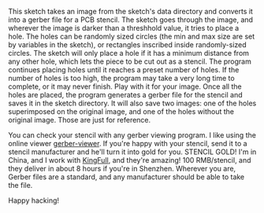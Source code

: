 This sketch takes an image from the sketch's data directory and
converts it into a gerber file for a PCB stencil.  The sketch goes
through the image, and wherever the image is darker than a threshhold
value, it tries to place a hole.  The holes can be randomly sized
circles (the min and max size are set by variables in the sketch), 
or rectangles inscribed inside randomly-sized circles.  The sketch
will only place a hole if it has a minimum distance from any other
hole, which lets the piece to be cut out as a stencil.  The program
continues placing holes until it reaches a preset number of holes.  If
the number of holes is too high, the program may take a very long time
to complete, or it may never finish.  Play with it for your image.
Once all the holes are placed, the program generates a gerber file for
the stencil and saves it in the sketch directory.  It will also save
two images:  one of the holes superimposed on the original image, and
one of the holes without the original image.  Those are just for
reference.

You can check your stencil with any gerber viewing program.  I like
using the online viewer
[gerber-viewer](http://www.gerber-viewer.com/).  If you're happy with
your stencil, send it to a stencil manufacturer and he'll turn it into
gold for you.  STENCIL GOLD!  I'm in China, and I work with
[KingFull](http://item.taobao.com/item.htm?spm=a1z10.3.w151700727.18.WKry3m&id=7790526606&),
and they're amazing!  100 RMB/stencil, and they deliver in about 8
hours if you're in Shenzhen.  Wherever you are, Gerber files are a
standard, and any manufacturer should be able to take the file.

Happy hacking!
